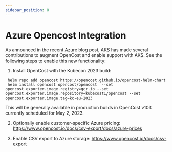 ```yaml
---
sidebar_position: 8
---
```

Azure Opencost Integration
============

As announced in the recent Azure blog post, AKS has made several contributions to augment OpenCost and enable support with AKS. See the following steps to enable this new functionality: 

1. Install OpenCost with the Kubecon 2023 build:

```
 helm repo add opencost https://opencost.github.io/opencost-helm-chart
 helm install opencost opencost/opencost  --set opencost.exporter.image.registry=gcr.io --set  opencost.exporter.image.repository=kubecost1/opencost --set opencost.exporter.image.tag=kc-eu-2023
```

This will be generally available in production builds in OpenCost v103 currently scheduled for May 2, 2023.

2. Optionally enable customer-specific Azure pricing:
https://www.opencost.io/docs/csv-export/docs/azure-prices

3. Enable CSV export to Azure storage:
https://www.opencost.io/docs/csv-export
